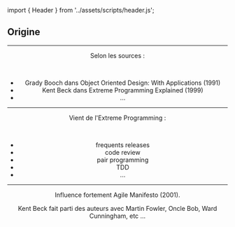 import { Header } from '../assets/scripts/header.js';

<!-- sectionTitle: Origine -->

## Origine

---

<Header title="Intégration Continue" section="Origine" />

Selon les sources :

<br/>

- Grady Booch dans Object Oriented Design: With Applications (1991)
- Kent Beck dans Extreme Programming Explained (1999)
- ...

---

<Header title="Intégration Continue" section="Origine" />

Vient de l'Extreme Programming :

<br/>

- frequents releases
- code review
- pair programming
- TDD
- ...

---

<Header title="Intégration Continue" section="Origine" />

Influence fortement Agile Manifesto (2001).

Kent Beck fait parti des auteurs avec Martin Fowler, Oncle Bob, Ward Cunningham, etc ...
